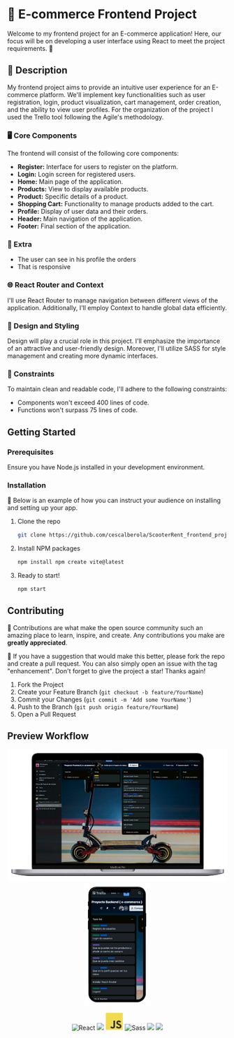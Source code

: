 # 🛒 E-commerce Frontend Project

Welcome to my frontend project for an E-commerce application! Here, our focus will be on developing a user interface using React to meet the project requirements. 🚀

## 📝 Description

My frontend project aims to provide an intuitive user experience for an E-commerce platform. We'll implement key functionalities such as user registration, login, product visualization, cart management, order creation, and the ability to view user profiles.
For the organization of the project I used the Trello tool following the Agile's methodology.

### 🖥️ Core Components

The frontend will consist of the following core components:

- **Register:** Interface for users to register on the platform.
- **Login:** Login screen for registered users.
- **Home:** Main page of the application.
- **Products:** View to display available products.
- **Product:** Specific details of a product.
- **Shopping Cart:** Functionality to manage products added to the cart.
- **Profile:** Display of user data and their orders.
- **Header:** Main navigation of the application.
- **Footer:** Final section of the application.

### 🌟  Extra
- The user can see in his profile the orders
- That is responsive

### 🌐 React Router and Context

I'll use React Router to manage navigation between different views of the application. Additionally, I'll employ Context to handle global data efficiently.

### 🎨 Design and Styling

Design will play a crucial role in this project. I'll emphasize the importance of an attractive and user-friendly design. Moreover, I'll utilize SASS for style management and creating more dynamic interfaces.

### 📐 Constraints

To maintain clean and readable code, I'll adhere to the following constraints:

- Components won't exceed 400 lines of code.
- Functions won't surpass 75 lines of code.

## Getting Started

### Prerequisites

Ensure you have Node.js installed in your development environment.

### Installation

🔧 Below is an example of how you can instruct your audience on installing and setting up your app.

1. Clone the repo
   ```sh
   git clone https://github.com/cescalberola/ScooterRent_frontend_project.git
   ```
2. Install NPM packages
   ```sh
   npm install npm create vite@latest
   ```
3. Ready to start!
   ```sh
   npm start
   ```

## Contributing

🙌 Contributions are what make the open source community such an amazing place to learn, inspire, and create. Any contributions you make are **greatly appreciated**.

🌟 If you have a suggestion that would make this better, please fork the repo and create a pull request. You can also simply open an issue with the tag "enhancement".
Don't forget to give the project a star! Thanks again!

1. Fork the Project
2. Create your Feature Branch (`git checkout -b feature/YourName`)
3. Commit your Changes (`git commit -m 'Add some YourName'`)
4. Push to the Branch (`git push origin feature/YourName`)
5. Open a Pull Request

## Preview Workflow

<p align="center">
  <img src="src/assets/ecommerce_rentalscooter.gif" width="600">
  <img src="src/assets/mockup-mobile.gif" width="150">
</p>

<p align="center">
  <!--REACT-->
  <img src="https://imgs.search.brave.com/vo6BX_XoOCp2zawTPCX6LDR7GYMp4BkOPyDkA_f-uFs/rs:fit:860:0:0/g:ce/aHR0cHM6Ly91cGxv/YWQud2lraW1lZGlh/Lm9yZy93aWtpcGVk/aWEvY29tbW9ucy9h/L2E3L1JlYWN0LWlj/b24uc3Zn.svg" alt="React" width="40">
  <!--REACT VITE-->
  <img src="https://imgs.search.brave.com/1BLuF9xlfaCLJkn7Kzo-qi7LmaZt0GdF_gvhecslMg8/rs:fit:860:0:0/g:ce/aHR0cHM6Ly92aXRl/anMuZGV2L2xvZ28t/d2l0aC1zaGFkb3cu/cG5n" width="40">
  <!--JAVASCRIPT-->
  <img src="https://raw.githubusercontent.com/devicons/devicon/master/icons/javascript/javascript-original.svg" width="40" alt="JavaScript">
  <!--SASS-->
  <img src="https://imgs.search.brave.com/nsFHtJ6IwaKdeVS0g-P5lXK7E28efyRej2yD3u15XfM/rs:fit:860:0:0/g:ce/aHR0cHM6Ly9kMjlm/aHB3MDY5Y3R0Mi5j/bG91ZGZyb250Lm5l/dC9pY29uL2ltYWdl/LzM4NTY5L3ByZXZp/ZXcuc3Zn.svg" width="40" alt="Sass">
  <!--ANTDESIGN-->
  <img src="https://imgs.search.brave.com/0On1oCveocTdLccAaR4RAjEWnlrfCai3kQg3nW997CE/rs:fit:860:0:0/g:ce/aHR0cHM6Ly9zZWVr/bG9nby5jb20vaW1h/Z2VzL0EvYW50LWRl/c2lnbi1sb2dvLUVB/QjZCM0Q1RDktc2Vl/a2xvZ28uY29tLnBu/Zw" width="40">
  <!--NPM-->
  <img src="https://imgs.search.brave.com/ziXbll6Eu_vanLF_3jITiNkpTCtx7YcJeFlLoeAvjIA/rs:fit:860:0:0/g:ce/aHR0cHM6Ly9naXRs/YWIuc3ZnLnpvbmUv/b21uaWFpdC9kZXZl/bG9wZXItbG9nb3Mv/cmF3L21hc3Rlci9s/b2dvcy9mcm9udC1l/bmQtd2ViL25wbS5z/dmc.svg" width="40">
</p>
